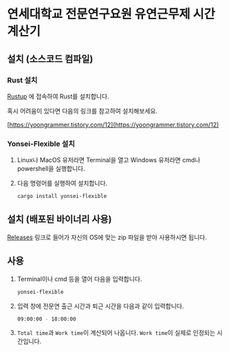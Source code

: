 # 연세대학교 전문연구요원 유연근무제 시간 계산기

## 설치 (소스코드 컴파일)

### Rust 설치

[Rustup](https://rustup.rs/) 에 접속하여 Rust를 설치합니다.

혹시 어려움이 있다면 다음의 링크를 참고하여 설치해보세요.

[https://yoongrammer.tistory.com/12](https://yoongrammer.tistory.com/12)

### Yonsei-Flexible 설치

1. Linux나 MacOS 유저라면 Terminal을 열고 Windows 유저라면 cmd나 powershell을 실행합니다.

2. 다음 명령어를 실행하여 설치합니다.

    ```sh 
    cargo install yonsei-flexible
    ```

## 설치 (배포된 바이너리 사용)

[Releases](https://github.com/Axect/Yonsei-Flexible/releases) 링크로 들어가 자신의 OS에 맞는 zip 파일을 받아 사용하시면 됩니다.

## 사용

1. Terminal이나 cmd 등을 열어 다음을 입력합니다.

    ```sh
    yonsei-flexible
    ```

2. 입력 창에 전문연 출근 시간과 퇴근 시간을 다음과 같이 입력합니다.

    ```sh
    09:00:00 - 18:00:00
    ```

3. `Total time`과 `Work time`이 계산되어 나옵니다. `Work time`이 실제로 인정되는 시간입니다.

